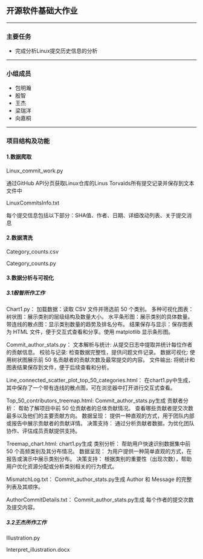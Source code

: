 ## **开源软件基础大作业**

---

### **主要任务**

* 完成分析Linux提交历史信息的分析
---

### **小组成员**

* 包明瀚
* 殷智
* 王杰
* 梁瑞洋
* 向嘉桐

---

### **项目结构及功能**

#### 1.数据爬取

Linux_commit_work.py

通过GitHub API分页获取Linux仓库的Linus  Torvalds所有提交记录并保存到文本文件中

LinuxCommitsInfo.txt

每个提交信息包括以下部分：SHA值、作者、日期、详细改动列表、关于提交消息

#### 2.数据清洗

Category_counts.csv

Category_counts.py

#### 3.数据分析与可视化

##### 3.1殷智所作工作

Chart1.py：
加载数据：读取 CSV 文件并筛选前 50 个类别。
多种可视化图表：
树状图：展示类别的层级结构及数量大小。
水平条形图：展示类别的具体数量。
带连线的散点图：显示类别数量的趋势及排名分布。
结果保存与显示：保存图表为 HTML 文件，便于交互式查看和分享。使用 matplotlib 显示条形图。

Commit_author_stats.py：
文本解析与统计: 从提交日志中提取并统计每位作者的贡献信息。
校验与记录: 检查数据完整性，提供问题文件记录。
数据可视化: 使用树状图展示前 50 名贡献者的贡献次数及最常提交的内容。
文件输出: 将统计和图表结果保存到文件，便于后续查看和分析。

Line_connected_scatter_plot_top_50_categories.html：
在chart1.py中生成，其中保存了一个带有连线的散点图，可在浏览器中打开进行交互式查看。

Top_50_contributors_treemap.html:
Commit_author_stats.py生成
贡献者分析：
帮助了解项目中前 50 位贡献者的总体贡献情况。
查看哪些贡献者提交次数最多以及他们的主要贡献方向。
数据呈现：
提供一种直观的方式，用于团队内部或报告中展示贡献者的贡献详情。
决策支持：
通过分析贡献者数据，为优化团队协作、评估成员贡献提供支持。

Treemap_chart.html:
chart1.py生成
类别分析：
帮助用户快速识别数据集中前 50 个高频类别及其分布情况。
数据呈现：
为用户提供一种简单直观的方式，在报告或演示中展示类别分布。
决策支持：
根据类别的重要性（出现次数），帮助用户优化资源分配或分析类别相关的行为模式。

MismatchLog.txt：
Commit_author_stats.py生成
Author 和 Message 的完整列表及其顺序。

AuthorCommitDetails.txt：
Commit_author_stats.py生成
每个作者的提交次数及提交内容。

##### 3.2王杰所作工作

Illustration.py 

Interpret_illustration.docx

